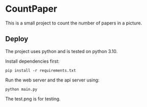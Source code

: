 # CountPaper

This is a small project to count the number of papers in a picture.

## Deploy

The project uses python and is tested on python 3.10.

Install dependencies first:

```
pip install -r requirements.txt
```

Run the web server and the api server using:

```
python main.py
```

The test.png is for testing.